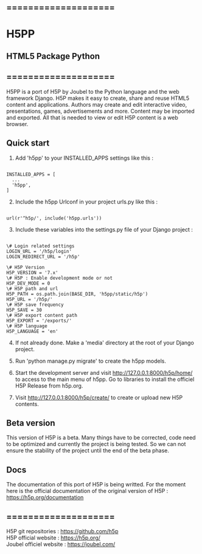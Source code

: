 ## ====================
# H5PP
## HTML5 Package Python
## ====================
H5PP is a port of H5P by Joubel to the Python language and the web framework Django. H5P makes it easy to create, share and reuse HTML5 content and applications. Authors may create and edit interactive video, presentations, games, advertisements and more. Content may be imported and exported. All that is needed to view or edit H5P content is a web browser.

## Quick start
1. Add 'h5pp' to your INSTALLED_APPS settings like this :
<pre><code>
INSTALLED_APPS = [
  ...
  'h5pp',
]
</code></pre>

2. Include the h5pp Urlconf in your project urls.py like this :
<pre><code>
url(r'^h5p/', include('h5pp.urls'))
</code></pre>

3. Include these variables into the settings.py file of your Django project :
<pre><code>
\# Login related settings
LOGIN_URL = '/h5p/login'
LOGIN_REDIRECT_URL = '/h5p'

\# H5P Version
H5P_VERSION = '7.x'
\# H5P : Enable development mode or not
H5P_DEV_MODE = 0
\# H5P path and url
H5P_PATH = os.path.join(BASE_DIR, 'h5pp/static/h5p')
H5P_URL = '/h5p/'
\# H5P save frequency
H5P_SAVE = 30
\# H5P export content path
H5P_EXPORT = '/exports/'
\# H5P language
H5P_LANGUAGE = 'en'
</code></pre>

4. If not already done. Make a 'media' directory at the root of your Django project.

5. Run 'python manage.py migrate' to create the h5pp models.

6. Start the development server and visit http://127.0.0.1:8000/h5p/home/ to access to the main menu of h5pp. Go to libraries to install the officiel H5P Release from h5p.org.

7. Visit http://127.0.0.1:8000/h5p/create/ to create or upload new H5P contents.

## Beta version
This version of H5P is a beta. Many things have to be corrected, code need to be optimized and currently the project is being tested. So we can not ensure the stability of the project until the end of the beta phase.

## Docs

The documentation of this port of H5P is being writted. For the moment here is the official documentation of the original version of H5P : https://h5p.org/documentation

## ====================

H5P git repositories : https://github.com/h5p <br>
H5P official website : https://h5p.org/ <br>
Joubel officiel website : https://joubel.com/ 
